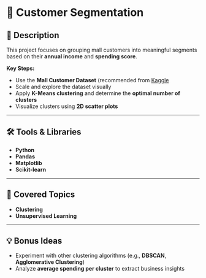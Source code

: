 # 🧩 Customer Segmentation

## 📖 Description
This project focuses on grouping mall customers into meaningful segments based on their **annual income** and **spending score**.  

**Key Steps:**
- Use the **Mall Customer Dataset** (recommended from [Kaggle]((https://www.kaggle.com/datasets/vjchoudhary7/customer-segmentation-tutorial-in-python))
- Scale and explore the dataset visually
- Apply **K-Means clustering** and determine the **optimal number of clusters**
- Visualize clusters using **2D scatter plots**

---

## 🛠️ Tools & Libraries
- **Python**
- **Pandas**
- **Matplotlib**
- **Scikit-learn**

---

## 🎯 Covered Topics
- **Clustering**
- **Unsupervised Learning**

---

## 💡 Bonus Ideas
- Experiment with other clustering algorithms (e.g., **DBSCAN**, **Agglomerative Clustering**)
- Analyze **average spending per cluster** to extract business insights
